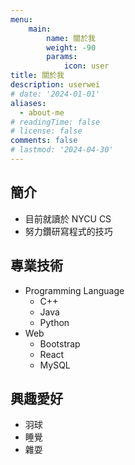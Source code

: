 ```yaml
---
menu:
    main: 
        name: 關於我
        weight: -90
        params:
            icon: user
title: 關於我
description: userwei
# date: '2024-01-01'
aliases:
  - about-me
# readingTime: false
# license: false
comments: false
# lastmod: '2024-04-30'
---
```

## 簡介
* 目前就讀於 NYCU CS
* 努力鑽研寫程式的技巧
## 專業技術
* Programming Language
  * C++
  * Java
  * Python
* Web
  * Bootstrap
  * React
  * MySQL
## 興趣愛好
* 羽球
* 睡覺
* 雜耍